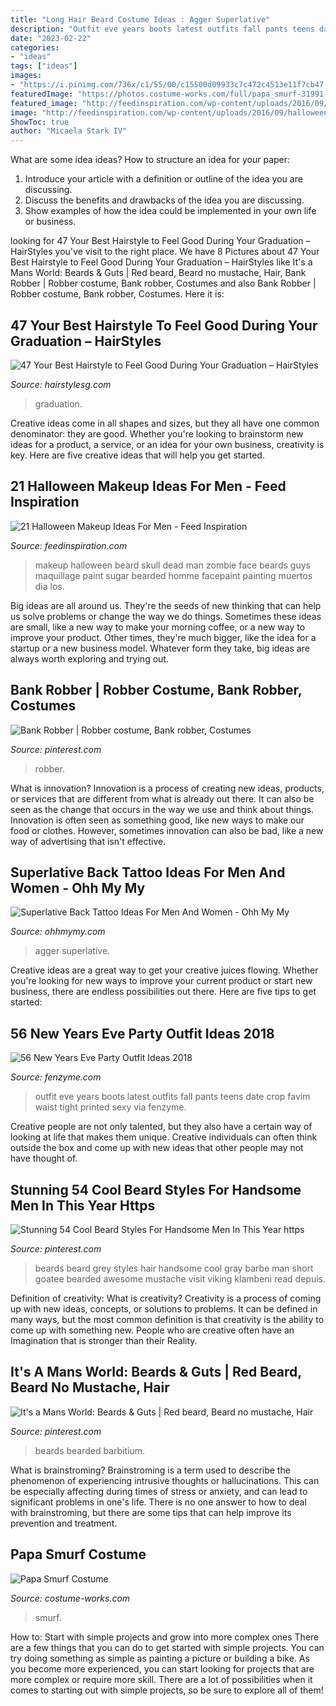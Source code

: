 ```yaml
---
title: "Long Hair Beard Costume Ideas : Agger Superlative"
description: "Outfit eve years boots latest outfits fall pants teens date crop favim waist tight printed sexy via fenzyme"
date: "2023-02-22"
categories:
- "ideas"
tags: ["ideas"]
images:
- "https://i.pinimg.com/736x/c1/55/00/c15500d09933c7c472c4513e11f7cb47.jpg"
featuredImage: "https://photos.costume-works.com/full/papa_smurf-31991-1.jpg"
featured_image: "http://feedinspiration.com/wp-content/uploads/2016/09/halloween-makeup-with-beard.jpg"
image: "http://feedinspiration.com/wp-content/uploads/2016/09/halloween-makeup-with-beard.jpg"
ShowToc: true
author: "Micaela Stark IV"
---
```



What are some idea ideas?
How to structure an idea for your paper:
1) Introduce your article with a definition or outline of the idea you are discussing.
2) Discuss the benefits and drawbacks of the idea you are discussing.
3) Show examples of how the idea could be implemented in your own life or business.

	

		
looking for 47 Your Best Hairstyle to Feel Good During Your Graduation – HairStyles you've visit to the right place. We have 8 Pictures about 47 Your Best Hairstyle to Feel Good During Your Graduation – HairStyles like It&#039;s a Mans World: Beards &amp; Guts | Red beard, Beard no mustache, Hair, Bank Robber | Robber costume, Bank robber, Costumes and also Bank Robber | Robber costume, Bank robber, Costumes. Here it is:
		
    
## 47 Your Best Hairstyle To Feel Good During Your Graduation – HairStyles

<img loading=lazy src="https://hairstylesg.com/wp-content/uploads/2017/08/graduation-hairstyles-photo-31.jpg" onerror="this.onerror=null;this.src='https://tse1.mm.bing.net/th?id=OIP.AoJ5xEN6f-LrmqqNx2_KwQHaJ3&amp;pid=15.1';" alt="47 Your Best Hairstyle to Feel Good During Your Graduation – HairStyles">

_Source: hairstylesg.com_

>graduation. 

	

Creative ideas come in all shapes and sizes, but they all have one common denominator: they are good. Whether you're looking to brainstorm new ideas for a product, a service, or an idea for your own business, creativity is key. Here are five creative ideas that will help you get started.

    
## 21 Halloween Makeup Ideas For Men - Feed Inspiration

<img loading=lazy src="http://feedinspiration.com/wp-content/uploads/2016/09/halloween-makeup-with-beard.jpg" onerror="this.onerror=null;this.src='https://tse1.mm.bing.net/th?id=OIP.Qq7NKDcy5duLQUZKNmVOrAHaMa&amp;pid=15.1';" alt="21 Halloween Makeup Ideas For Men - Feed Inspiration">

_Source: feedinspiration.com_

>makeup halloween beard skull dead man zombie face beards guys maquillage paint sugar bearded homme facepaint painting muertos dia los. 

	

Big ideas are all around us. They're the seeds of new thinking that can help us solve problems or change the way we do things. Sometimes these ideas are small, like a new way to make your morning coffee, or a new way to improve your product. Other times, they're much bigger, like the idea for a startup or a new business model. Whatever form they take, big ideas are always worth exploring and trying out.

    
## Bank Robber | Robber Costume, Bank Robber, Costumes

<img loading=lazy src="https://i.pinimg.com/736x/c1/55/00/c15500d09933c7c472c4513e11f7cb47.jpg" onerror="this.onerror=null;this.src='https://tse1.mm.bing.net/th?id=OIP.R_l_c_zX5VGlCtjZh7Ap4AHaJ3&amp;pid=15.1';" alt="Bank Robber | Robber costume, Bank robber, Costumes">

_Source: pinterest.com_

>robber. 

	

What is innovation?
Innovation is a process of creating new ideas, products, or services that are different from what is already out there. It can also be seen as the change that occurs in the way we use and think about things. Innovation is often seen as something good, like new ways to make our food or clothes. However, sometimes innovation can also be bad, like a new way of advertising that isn't effective.

    
## Superlative Back Tattoo Ideas For Men And Women - Ohh My My

<img loading=lazy src="http://ohhmymy.com/wp-content/uploads/2016/06/Back-Tattoo-idea.jpg" onerror="this.onerror=null;this.src='https://tse1.mm.bing.net/th?id=OIP.874_mENzVODkbdIxw0a8AQHaKV&amp;pid=15.1';" alt="Superlative Back Tattoo Ideas For Men And Women - Ohh My My">

_Source: ohhmymy.com_

>agger superlative. 

	

Creative ideas are a great way to get your creative juices flowing. Whether you're looking for new ways to improve your current product or start new business, there are endless possibilities out there. Here are five tips to get started:

    
## 56 New Years Eve Party Outfit Ideas 2018

<img loading=lazy src="http://www.fenzyme.com/wp-content/uploads/2015/11/New-Years-Eve-Party-Outfit-Ideas-2016-116.jpg" onerror="this.onerror=null;this.src='https://tse3.mm.bing.net/th?id=OIP.ohQ056DPauKRISulZnN0HAHaLG&amp;pid=15.1';" alt="56 New Years Eve Party Outfit Ideas 2018">

_Source: fenzyme.com_

>outfit eve years boots latest outfits fall pants teens date crop favim waist tight printed sexy via fenzyme. 

	

Creative people are not only talented, but they also have a certain way of looking at life that makes them unique. Creative individuals can often think outside the box and come up with new ideas that other people may not have thought of.

    
## Stunning 54 Cool Beard Styles For Handsome Men In This Year Https

<img loading=lazy src="https://i.pinimg.com/736x/99/21/01/9921010522f6dad9675f770774a123b9.jpg" onerror="this.onerror=null;this.src='https://tse1.mm.bing.net/th?id=OIP.EMSlN5BI-p5tvoSz-WUHaQHaLK&amp;pid=15.1';" alt="Stunning 54 Cool Beard Styles For Handsome Men In This Year https">

_Source: pinterest.com_

>beards beard grey styles hair handsome cool gray barbe man short goatee bearded awesome mustache visit viking klambeni read depuis. 

	

Definition of creativity: What is creativity?
Creativity is a process of coming up with new ideas, concepts, or solutions to problems. It can be defined in many ways, but the most common definition is that creativity is the ability to come up with something new. People who are creative often have an Imagination that is stronger than their Reality.

    
## It&#039;s A Mans World: Beards &amp; Guts | Red Beard, Beard No Mustache, Hair

<img loading=lazy src="https://i.pinimg.com/736x/cb/56/85/cb56858aa98f5d104d3b97cd9298e060--man-with-beard-red-beard.jpg" onerror="this.onerror=null;this.src='https://tse2.mm.bing.net/th?id=OIP.NVNFenxv6p5lHdOtnjEHLgHaNL&amp;pid=15.1';" alt="It&#039;s a Mans World: Beards &amp; Guts | Red beard, Beard no mustache, Hair">

_Source: pinterest.com_

>beards bearded barbitium. 

	

What is brainstroming?
Brainstroming is a term used to describe the phenomenon of experiencing intrusive thoughts or hallucinations. This can be especially affecting during times of stress or anxiety, and can lead to significant problems in one's life. There is no one answer to how to deal with brainstroming, but there are some tips that can help improve its prevention and treatment.

    
## Papa Smurf Costume

<img loading=lazy src="https://photos.costume-works.com/full/papa_smurf-31991-1.jpg" onerror="this.onerror=null;this.src='https://tse1.mm.bing.net/th?id=OIP.Xr3o96rpoRfclo9VPv5kIwHaKO&amp;pid=15.1';" alt="Papa Smurf Costume">

_Source: costume-works.com_

>smurf. 

	

How to: Start with simple projects and grow into more complex ones
There are a few things that you can do to get started with simple projects. You can try doing something as simple as painting a picture or building a bike. As you become more experienced, you can start looking for projects that are more complex or require more skill. There are a lot of possibilities when it comes to starting out with simple projects, so be sure to explore all of them!

